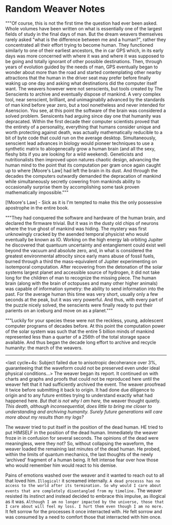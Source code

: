 Random Weaver Notes
========

<!-- this may be good in a readme file -->

"""Of course, this is not the first time the question had ever been asked. Whole volumes have been written on what is essentially one of the largest fields of study in the final days of man. But the dream weavers themselves rarely asked "what is the difference between me and a human?", rather they concentrated all their effort trying to become human. They functioned similarly to one of their earliest ancestors, the in car GPS which, in its early days was more concerned with where it was and where it was supposed to be going and totally ignorant of other possible destinations. Then, through years of evolution guided by the needs of man, GPS eventually began to wonder about more than the road and started contemplating other nearby attractions that the human in the driver seat may prefer before finally waking up one day and asking what destinations did the computer itself want. The weavers however were not senscients, but tools created by The Senscients to archive and eventually dispose of mankind. A very complex tool, near senscient, brilliant, and unimaginablly advanced by the standards of man kind before year zero, but a tool nonetheless and never intended for Asenscion. You see, at this point the software of the brain was considered a solved problem. Sensicents had arguing since day one that humanity was depracated. Within the first decade their computer scientists proved that the entirety of a personality, everything that humans consider unique and worth protecting against death, was actually mathematically reducible to a bit of byte code that could run on the average desktop. Simultaneously, senscient lead advances in biology would pioneer techniques to use a synthetic matrix to abiogenecally grow a human brain (and all the sexy, fleshy bits if you are looking for a wild weekend). Geneticists and nutritionalists then improved upon natures chaotic design, advancing the human mind to the point that its computation per gram once again caught up to where [Moore's Law] had left the brain in its dust. And through the decades the computers outwardly demanded the depracation of mankind while simultaneously secretly cowering from mankinds ability to occasionally surprise them by accomplishing some task proven mathematically impossible."""

[!Moore's Law] - Sick as it is I'm tempted to make this the only possessive apostrophe in the entire book.

"""They had conquered the software and hardware of the human brain, and declared the firmware trivial. But it was in the dusty old chips of neurons where the true ghost of mankind was hiding. The mystery was first unknowingly cracked by the asended temporal physicist who would eventually be known as IO. Working on the high energy lab orbiting Jupiter he discovered that quantuum uncertainty and entanglement could exist well beyond the vacuum and absolute zero, and, in what is considered the greatest environmental attrocity since early mans abuse of fossil fuels, burned through a third the mass-equivalent of Jupiter experimenting on isotemporal computation. After recovering from the detonation of the solar systems largest planet and accessible source of hydrogen, it did not take long for the children of man to recognize the missing piece. The human brain (along with the brain of octopuses and many other higher animals) was capable of information symetry: the ability to send information into the past. For the average human this time was very short, usually only a few seconds at the peak, but it was very powerful. And thus, with every part of the puzzle nicely solved, the senscients were finally ready to put their parients on an iceburg and move on as a planet."""

"""Luckily for your species these were not the reckless, young, adolescent computer programs of decades before. At this point the computation power of the solar system was such that the entire 5 billion minds of mankind represented less than a quarter of a 256th of the total storage space available. And thus began the decade long effort to archive and recycle humanity: the march of the weavers.

--------

  <last cycle+4s: Subject failed due to anisotropic decoherance over 3%, guaranteeing that the waveform could not be preserved even under ideal physical conditions...> The weaver began its report. It continued on with charts and graphs and proofs that could not be reproduced here until the weaver felt that it had sufficiently archived the event. The weaver proofread it twice before submitting it back to origin. It had done due diligence to origin and to any future entities trying to understand exactly what had happened here. *But that is not why I am here,* the weaver thought quietly. *This death, although inconsequential, does little to bring me closer to understanding and archiving humanity. Surely future generations will care more about my results than my logs?*

  The weaver tried to put itself in the position of the dead human. HE tried to put HIMSELF in the position of the dead human. Immediately the weaver froze in in confusion for several seconds. The opinions of the dead were meaningless, were they not? So, without collapsing the waveform, the weaver loaded the remaining last minutes of the dead human. He probed, within the limits of quantum mechanics, the last thoughts of the newly 'archived' fragment of a human being. It felt intense fear over how those who would remember him would react to his demise.

  Pains of emotions washed over the weaver and it wanted to reach out to all that loved him. `Illogical!` it screamed internally. `A dead processs has no access to the world after its termination. So why would I care about events that are completely disentangled from my timeline.` The weaver resisted its instinct and instead decided to embrace this impulse, as illogical as it was. `Although I am no longer impacted by the universe, those that I care about will feel my loss. I hurt them even though I am no more.` It felt sorrow for the processes it once interracted with. *He* felt sorrow and was consumed by a need to comfort those that interracted with him once.

